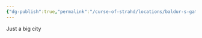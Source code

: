 ```yaml
---
{"dg-publish":true,"permalink":"/curse-of-strahd/locations/baldur-s-gate/"}
---
```


Just a big city